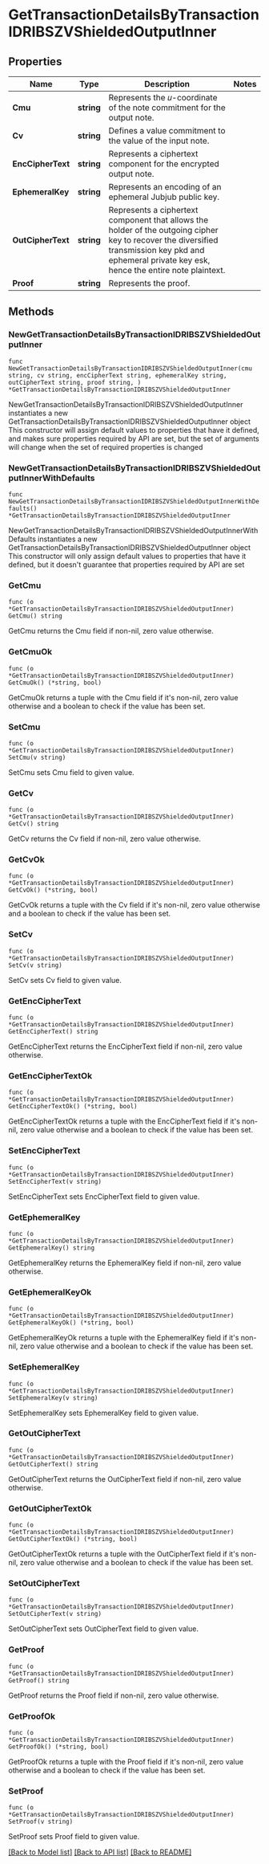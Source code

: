 # GetTransactionDetailsByTransactionIDRIBSZVShieldedOutputInner

## Properties

Name | Type | Description | Notes
------------ | ------------- | ------------- | -------------
**Cmu** | **string** | Represents the 𝑢-coordinate of the note commitment for the output note. | 
**Cv** | **string** | Defines a value commitment to the value of the input note. | 
**EncCipherText** | **string** | Represents a ciphertext component for the encrypted output note. | 
**EphemeralKey** | **string** | Represents an encoding of an ephemeral Jubjub public key. | 
**OutCipherText** | **string** | Represents a ciphertext component that allows the holder of the outgoing cipher key to recover the diversified transmission key pkd and ephemeral private key esk, hence the entire note plaintext. | 
**Proof** | **string** | Represents the proof. | 

## Methods

### NewGetTransactionDetailsByTransactionIDRIBSZVShieldedOutputInner

`func NewGetTransactionDetailsByTransactionIDRIBSZVShieldedOutputInner(cmu string, cv string, encCipherText string, ephemeralKey string, outCipherText string, proof string, ) *GetTransactionDetailsByTransactionIDRIBSZVShieldedOutputInner`

NewGetTransactionDetailsByTransactionIDRIBSZVShieldedOutputInner instantiates a new GetTransactionDetailsByTransactionIDRIBSZVShieldedOutputInner object
This constructor will assign default values to properties that have it defined,
and makes sure properties required by API are set, but the set of arguments
will change when the set of required properties is changed

### NewGetTransactionDetailsByTransactionIDRIBSZVShieldedOutputInnerWithDefaults

`func NewGetTransactionDetailsByTransactionIDRIBSZVShieldedOutputInnerWithDefaults() *GetTransactionDetailsByTransactionIDRIBSZVShieldedOutputInner`

NewGetTransactionDetailsByTransactionIDRIBSZVShieldedOutputInnerWithDefaults instantiates a new GetTransactionDetailsByTransactionIDRIBSZVShieldedOutputInner object
This constructor will only assign default values to properties that have it defined,
but it doesn't guarantee that properties required by API are set

### GetCmu

`func (o *GetTransactionDetailsByTransactionIDRIBSZVShieldedOutputInner) GetCmu() string`

GetCmu returns the Cmu field if non-nil, zero value otherwise.

### GetCmuOk

`func (o *GetTransactionDetailsByTransactionIDRIBSZVShieldedOutputInner) GetCmuOk() (*string, bool)`

GetCmuOk returns a tuple with the Cmu field if it's non-nil, zero value otherwise
and a boolean to check if the value has been set.

### SetCmu

`func (o *GetTransactionDetailsByTransactionIDRIBSZVShieldedOutputInner) SetCmu(v string)`

SetCmu sets Cmu field to given value.


### GetCv

`func (o *GetTransactionDetailsByTransactionIDRIBSZVShieldedOutputInner) GetCv() string`

GetCv returns the Cv field if non-nil, zero value otherwise.

### GetCvOk

`func (o *GetTransactionDetailsByTransactionIDRIBSZVShieldedOutputInner) GetCvOk() (*string, bool)`

GetCvOk returns a tuple with the Cv field if it's non-nil, zero value otherwise
and a boolean to check if the value has been set.

### SetCv

`func (o *GetTransactionDetailsByTransactionIDRIBSZVShieldedOutputInner) SetCv(v string)`

SetCv sets Cv field to given value.


### GetEncCipherText

`func (o *GetTransactionDetailsByTransactionIDRIBSZVShieldedOutputInner) GetEncCipherText() string`

GetEncCipherText returns the EncCipherText field if non-nil, zero value otherwise.

### GetEncCipherTextOk

`func (o *GetTransactionDetailsByTransactionIDRIBSZVShieldedOutputInner) GetEncCipherTextOk() (*string, bool)`

GetEncCipherTextOk returns a tuple with the EncCipherText field if it's non-nil, zero value otherwise
and a boolean to check if the value has been set.

### SetEncCipherText

`func (o *GetTransactionDetailsByTransactionIDRIBSZVShieldedOutputInner) SetEncCipherText(v string)`

SetEncCipherText sets EncCipherText field to given value.


### GetEphemeralKey

`func (o *GetTransactionDetailsByTransactionIDRIBSZVShieldedOutputInner) GetEphemeralKey() string`

GetEphemeralKey returns the EphemeralKey field if non-nil, zero value otherwise.

### GetEphemeralKeyOk

`func (o *GetTransactionDetailsByTransactionIDRIBSZVShieldedOutputInner) GetEphemeralKeyOk() (*string, bool)`

GetEphemeralKeyOk returns a tuple with the EphemeralKey field if it's non-nil, zero value otherwise
and a boolean to check if the value has been set.

### SetEphemeralKey

`func (o *GetTransactionDetailsByTransactionIDRIBSZVShieldedOutputInner) SetEphemeralKey(v string)`

SetEphemeralKey sets EphemeralKey field to given value.


### GetOutCipherText

`func (o *GetTransactionDetailsByTransactionIDRIBSZVShieldedOutputInner) GetOutCipherText() string`

GetOutCipherText returns the OutCipherText field if non-nil, zero value otherwise.

### GetOutCipherTextOk

`func (o *GetTransactionDetailsByTransactionIDRIBSZVShieldedOutputInner) GetOutCipherTextOk() (*string, bool)`

GetOutCipherTextOk returns a tuple with the OutCipherText field if it's non-nil, zero value otherwise
and a boolean to check if the value has been set.

### SetOutCipherText

`func (o *GetTransactionDetailsByTransactionIDRIBSZVShieldedOutputInner) SetOutCipherText(v string)`

SetOutCipherText sets OutCipherText field to given value.


### GetProof

`func (o *GetTransactionDetailsByTransactionIDRIBSZVShieldedOutputInner) GetProof() string`

GetProof returns the Proof field if non-nil, zero value otherwise.

### GetProofOk

`func (o *GetTransactionDetailsByTransactionIDRIBSZVShieldedOutputInner) GetProofOk() (*string, bool)`

GetProofOk returns a tuple with the Proof field if it's non-nil, zero value otherwise
and a boolean to check if the value has been set.

### SetProof

`func (o *GetTransactionDetailsByTransactionIDRIBSZVShieldedOutputInner) SetProof(v string)`

SetProof sets Proof field to given value.



[[Back to Model list]](../README.md#documentation-for-models) [[Back to API list]](../README.md#documentation-for-api-endpoints) [[Back to README]](../README.md)


